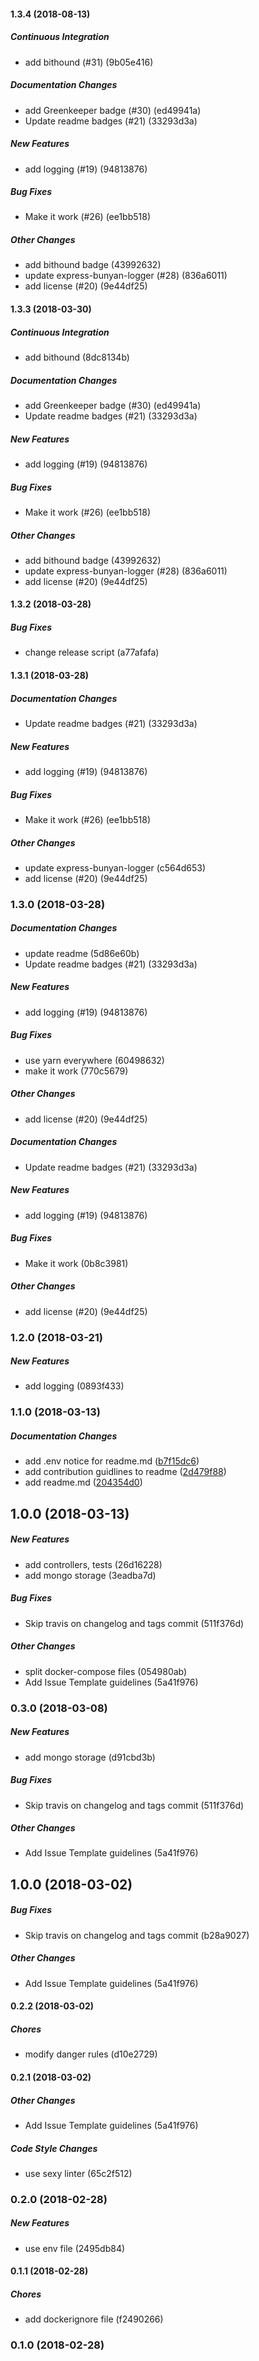 #### 1.3.4 (2018-08-13)

##### Continuous Integration

*  add bithound (#31) (9b05e416)

##### Documentation Changes

*  add Greenkeeper badge (#30) (ed49941a)
*  Update readme badges (#21) (33293d3a)

##### New Features

*  add logging (#19) (94813876)

##### Bug Fixes

* Make it work (#26) (ee1bb518)

##### Other Changes

*  add bithound badge (43992632)
*  update express-bunyan-logger (#28) (836a6011)
*  add license (#20) (9e44df25)

#### 1.3.3 (2018-03-30)

##### Continuous Integration

*  add bithound (8dc8134b)

##### Documentation Changes

*  add Greenkeeper badge (#30) (ed49941a)
*  Update readme badges (#21) (33293d3a)

##### New Features

*  add logging (#19) (94813876)

##### Bug Fixes

* Make it work (#26) (ee1bb518)

##### Other Changes

*  add bithound badge (43992632)
*  update express-bunyan-logger (#28) (836a6011)
*  add license (#20) (9e44df25)

#### 1.3.2 (2018-03-28)

##### Bug Fixes

*  change release script (a77afafa)

#### 1.3.1 (2018-03-28)

##### Documentation Changes

*  Update readme badges (#21) (33293d3a)

##### New Features

*  add logging (#19) (94813876)

##### Bug Fixes

* Make it work (#26) (ee1bb518)

##### Other Changes

*  update express-bunyan-logger (c564d653)
*  add license (#20) (9e44df25)

### 1.3.0 (2018-03-28)

##### Documentation Changes

*  update readme (5d86e60b)
*  Update readme badges (#21) (33293d3a)

##### New Features

*  add logging (#19) (94813876)

##### Bug Fixes

*  use yarn everywhere (60498632)
*  make it work (770c5679)

##### Other Changes

*  add license (#20) (9e44df25)

##### Documentation Changes

*  Update readme badges (#21) (33293d3a)

##### New Features

*  add logging (#19) (94813876)

##### Bug Fixes

* Make it work (0b8c3981)

##### Other Changes

*  add license (#20) (9e44df25)

### 1.2.0 (2018-03-21)

##### New Features

*  add logging (0893f433)

### 1.1.0 (2018-03-13)

##### Documentation Changes

*  add .env notice for readme.md ([b7f15dc6](https://github.com/oleg-koval/ya-skeleton/commit/b7f15dc6455b097c3325f57bd3e53d7962bd2f31))
*  add contribution guidlines to readme ([2d479f88](https://github.com/oleg-koval/ya-skeleton/commit/2d479f88c916364e38d36cf3690e9c489e93f553))
*  add readme.md ([204354d0](https://github.com/oleg-koval/ya-skeleton/commit/204354d071df347cf79e0b52d777f48ebb723280))

## 1.0.0 (2018-03-13)

##### New Features

*  add controllers, tests (26d16228)
*  add mongo storage (3eadba7d)

##### Bug Fixes

*  Skip travis on changelog and tags commit (511f376d)

##### Other Changes

*  split docker-compose files (054980ab)
*  Add Issue Template guidelines (5a41f976)

### 0.3.0 (2018-03-08)

##### New Features

*  add mongo storage (d91cbd3b)

##### Bug Fixes

*  Skip travis on changelog and tags commit (511f376d)

##### Other Changes

*  Add Issue Template guidelines (5a41f976)

## 1.0.0 (2018-03-02)

##### Bug Fixes

*  Skip travis on changelog and tags commit (b28a9027)

##### Other Changes

*  Add Issue Template guidelines (5a41f976)

#### 0.2.2 (2018-03-02)

##### Chores

*  modify danger rules (d10e2729)

#### 0.2.1 (2018-03-02)

##### Other Changes

*  Add Issue Template guidelines (5a41f976)

##### Code Style Changes

*  use sexy linter (65c2f512)

### 0.2.0 (2018-02-28)

##### New Features

*  use env file (2495db84)

#### 0.1.1 (2018-02-28)

##### Chores

*  add dockerignore file (f2490266)

### 0.1.0 (2018-02-28)

